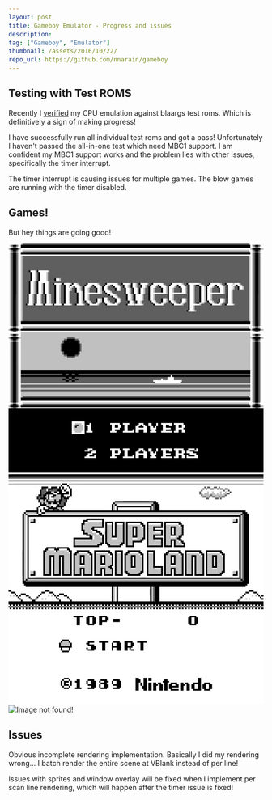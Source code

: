```yaml
---
layout: post
title: Gameboy Emulator - Progress and issues
description:
tag: ["Gameboy", "Emulator"]
thumbnail: /assets/2016/10/22/
repo_url: https://github.com/nnarain/gameboy
---
```


Testing with Test ROMS
----------------------

Recently I [verified](https://github.com/nnarain/gameboy/issues/52) my CPU emulation against blaargs test roms. Which is definitively a sign of making progress!

I have successfully run all individual test roms and got a pass! Unfortunately I haven't passed the all-in-one test which need MBC1 support. I am confident my MBC1 support works and the problem lies with other issues, specifically the timer interrupt.

The timer interrupt is causing issues for multiple games. The blow games are running with the timer disabled.

Games!
------

But hey things are going good!

![Image not found!](/assets/2016/10/22/minesweeper.gif)
![Image not found!](/assets/2016/10/22/mario.gif)
![Image not found!](/assets/2016/10/22/kirby.gif)


Issues
------

Obvious incomplete rendering implementation. Basically I did my rendering wrong... I batch render the entire scene at VBlank instead of per line!

Issues with sprites and window overlay will be fixed when I implement per scan line rendering, which will happen after the timer issue is fixed!
